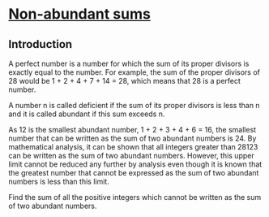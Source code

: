 # [Non-abundant sums](https://projecteuler.net/problem=23)

## Introduction
A perfect number is a number for which the sum of its proper divisors is exactly equal to the number. For example, the sum of the proper 
divisors of 28 would be 1 + 2 + 4 + 7 + 14 = 28, which means that 28 is a perfect number.

A number n is called deficient if the sum of its proper divisors is less than n and it is called abundant if this sum exceeds n.

As 12 is the smallest abundant number, 1 + 2 + 3 + 4 + 6 = 16, the smallest number that can be written as the sum of two abundant numbers is 24.
By mathematical analysis, it can be shown that all integers greater than 28123 can be written as the sum of two abundant numbers.
However, this upper limit cannot be reduced any further by analysis even though it is known that the greatest number that cannot
be expressed as the sum of two abundant numbers is less than this limit.

Find the sum of all the positive integers which cannot be written as the sum of two abundant numbers.
